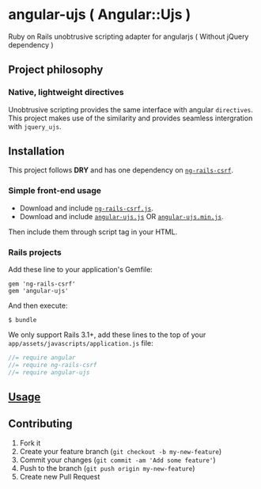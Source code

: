 # angular-ujs ( Angular::Ujs )

Ruby on Rails unobtrusive scripting adapter for angularjs ( Without jQuery dependency )

## Project philosophy

### Native, lightweight directives
Unobtrusive scripting provides the same interface with angular `directives`.  
This project makes use of the similarity and provides seamless intergration with `jquery_ujs`.  

## Installation

This project follows **DRY** and has one dependency on [`ng-rails-csrf`](https://github.com/xrd/ng-rails-csrf/).

### Simple front-end usage

* Download and include [`ng-rails-csrf.js`](https://github.com/xrd/ng-rails-csrf/blob/master/vendor/assets/javascripts/ng-rails-csrf.js).
* Download and include [`angular-ujs.js`](https://github.com/tomchentw/angular-ujs/blob/master/angular-ujs.js) OR [`angular-ujs.min.js`](https://github.com/tomchentw/angular-ujs/blob/master/angular-ujs.min.js).  

Then include them through script tag in your HTML.

### Rails projects

Add these line to your application's Gemfile:

    gem 'ng-rails-csrf'
    gem 'angular-ujs'

And then execute:

    $ bundle

We only support Rails 3.1+, add these lines to the top of your `app/assets/javascripts/application.js` file:

```javascript
//= require angular
//= require ng-rails-csrf
//= require angular-ujs
```

## [Usage](https://github.com/tomchentw/angular-ujs/blob/master/src/README.md)

## Contributing

1. Fork it
2. Create your feature branch (`git checkout -b my-new-feature`)
3. Commit your changes (`git commit -am 'Add some feature'`)
4. Push to the branch (`git push origin my-new-feature`)
5. Create new Pull Request
